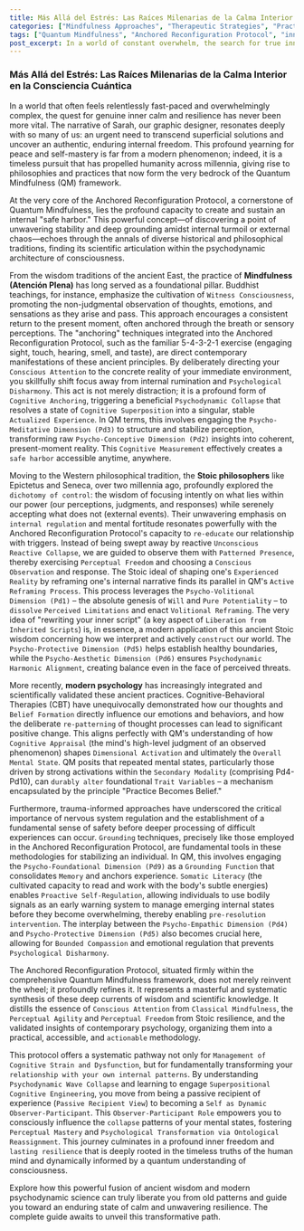 ```yaml
---
title: Más Allá del Estrés: Las Raíces Milenarias de la Calma Interior en la Consciencia Cuántica
categories: ["Mindfulness Approaches", "Therapeutic Strategies", "Practices"]
tags: ["Quantum Mindfulness", "Anchored Reconfiguration Protocol", "inner peace", "stress management", "Stoicism", "Buddhist mindfulness", "cognitive behavioral therapy", "nervous system regulation", "psychodynamic dimensions", "conscious observation", "perceptual freedom", "cognitive anchoring"]
post_excerpt: In a world of constant overwhelm, the search for true inner calm is paramount. This article explores the Anchored Reconfiguration Protocol within the Quantum Mindfulness framework, demonstrating how it masterfully synthesizes ancient wisdom traditions—from Eastern mindfulness to Western Stoicism—with cutting-edge modern psychology. Discover how this powerful fusion offers a systematic path to profound internal freedom and lasting resilience, moving beyond mere stress management to a fundamental transformation of one's relationship with reality.
---
```


### Más Allá del Estrés: Las Raíces Milenarias de la Calma Interior en la Consciencia Cuántica

In a world that often feels relentlessly fast-paced and overwhelmingly complex, the quest for genuine inner calm and resilience has never been more vital. The narrative of Sarah, our graphic designer, resonates deeply with so many of us: an urgent need to transcend superficial solutions and uncover an authentic, enduring internal freedom. This profound yearning for peace and self-mastery is far from a modern phenomenon; indeed, it is a timeless pursuit that has propelled humanity across millennia, giving rise to philosophies and practices that now form the very bedrock of the Quantum Mindfulness (QM) framework.

At the very core of the Anchored Reconfiguration Protocol, a cornerstone of Quantum Mindfulness, lies the profound capacity to create and sustain an internal "safe harbor." This powerful concept—of discovering a point of unwavering stability and deep grounding amidst internal turmoil or external chaos—echoes through the annals of diverse historical and philosophical traditions, finding its scientific articulation within the psychodynamic architecture of consciousness.

From the wisdom traditions of the ancient East, the practice of **Mindfulness (Atención Plena)** has long served as a foundational pillar. Buddhist teachings, for instance, emphasize the cultivation of `Witness Consciousness`, promoting the non-judgmental observation of thoughts, emotions, and sensations as they arise and pass. This approach encourages a consistent return to the present moment, often anchored through the breath or sensory perceptions. The "anchoring" techniques integrated into the Anchored Reconfiguration Protocol, such as the familiar 5-4-3-2-1 exercise (engaging sight, touch, hearing, smell, and taste), are direct contemporary manifestations of these ancient principles. By deliberately directing your `Conscious Attention` to the concrete reality of your immediate environment, you skillfully shift focus away from internal rumination and `Psychological Disharmony`. This act is not merely distraction; it is a profound form of `Cognitive Anchoring`, triggering a beneficial `Psychodynamic Collapse` that resolves a state of `Cognitive Superposition` into a singular, stable `Actualized Experience`. In QM terms, this involves engaging the `Psycho-Meditative Dimension (Pd3)` to structure and stabilize perception, transforming raw `Psycho-Conceptive Dimension (Pd2)` insights into coherent, present-moment reality. This `Cognitive Measurement` effectively creates a `safe harbor` accessible anytime, anywhere.

Moving to the Western philosophical tradition, the **Stoic philosophers** like Epictetus and Seneca, over two millennia ago, profoundly explored the `dichotomy of control`: the wisdom of focusing intently on what lies within our power (our perceptions, judgments, and responses) while serenely accepting what does not (external events). Their unwavering emphasis on `internal regulation` and mental fortitude resonates powerfully with the Anchored Reconfiguration Protocol's capacity to `re-educate` our relationship with triggers. Instead of being swept away by reactive `Unconscious Reactive Collapse`, we are guided to observe them with `Patterned Presence`, thereby exercising `Perceptual Freedom` and choosing a `Conscious Observation` and response. The Stoic ideal of shaping one's `Experienced Reality` by reframing one's internal narrative finds its parallel in QM's `Active Reframing Process`. This process leverages the `Psycho-Volitional Dimension (Pd1)` – the absolute genesis of `Will` and `Pure Potentiality` – to `dissolve` `Perceived Limitations` and enact `Volitional Reframing`. The very idea of "rewriting your inner script" (a key aspect of `Liberation from Inherited Scripts`) is, in essence, a modern application of this ancient Stoic wisdom concerning how we interpret and actively `construct` our world. The `Psycho-Protective Dimension (Pd5)` helps establish healthy boundaries, while the `Psycho-Aesthetic Dimension (Pd6)` ensures `Psychodynamic Harmonic Alignment`, creating balance even in the face of perceived threats.

More recently, **modern psychology** has increasingly integrated and scientifically validated these ancient practices. Cognitive-Behavioral Therapies (CBT) have unequivocally demonstrated how our thoughts and `Belief Formation` directly influence our emotions and behaviors, and how the deliberate `re-patterning` of thought processes can lead to significant positive change. This aligns perfectly with QM's understanding of how `Cognitive Appraisal` (the mind's high-level judgment of an observed phenomenon) shapes `Dimensional Activation` and ultimately the `Overall Mental State`. QM posits that repeated mental states, particularly those driven by strong activations within the `Secondary Modality` (comprising Pd4-Pd10), can `durably alter` foundational `Trait Variables` – a mechanism encapsulated by the principle "Practice Becomes Belief."

Furthermore, trauma-informed approaches have underscored the critical importance of nervous system regulation and the establishment of a fundamental sense of safety before deeper processing of difficult experiences can occur. `Grounding` techniques, precisely like those employed in the Anchored Reconfiguration Protocol, are fundamental tools in these methodologies for stabilizing an individual. In QM, this involves engaging the `Psycho-Foundational Dimension (Pd9)` as a `Grounding Function` that consolidates `Memory` and anchors experience. `Somatic Literacy` (the cultivated capacity to read and work with the body's subtle energies) enables `Proactive Self-Regulation`, allowing individuals to use bodily signals as an early warning system to manage emerging internal states before they become overwhelming, thereby enabling `pre-resolution intervention`. The interplay between the `Psycho-Empathic Dimension (Pd4)` and `Psycho-Protective Dimension (Pd5)` also becomes crucial here, allowing for `Bounded Compassion` and emotional regulation that prevents `Psychological Disharmony`.

The Anchored Reconfiguration Protocol, situated firmly within the comprehensive Quantum Mindfulness framework, does not merely reinvent the wheel; it profoundly refines it. It represents a masterful and systematic synthesis of these deep currents of wisdom and scientific knowledge. It distills the essence of `Conscious Attention` from `Classical Mindfulness`, the `Perceptual Agility` and `Perceptual Freedom` from Stoic resilience, and the validated insights of contemporary psychology, organizing them into a practical, accessible, and `actionable` methodology.

This protocol offers a systematic pathway not only for `Management of Cognitive Strain and Dysfunction`, but for fundamentally transforming your `relationship with your own internal patterns`. By understanding `Psychodynamic Wave Collapse` and learning to engage `Superpositional Cognitive Engineering`, you move from being a passive recipient of experience (`Passive Recipient View`) to becoming a `Self as Dynamic Observer-Participant`. This `Observer-Participant Role` empowers you to consciously influence the `collapse` patterns of your mental states, fostering `Perceptual Mastery` and `Psychological Transformation via Ontological Reassignment`. This journey culminates in a profound inner freedom and `lasting resilience` that is deeply rooted in the timeless truths of the human mind and dynamically informed by a quantum understanding of consciousness.

Explore how this powerful fusion of ancient wisdom and modern psychodynamic science can truly liberate you from old patterns and guide you toward an enduring state of calm and unwavering resilience. The complete guide awaits to unveil this transformative path.